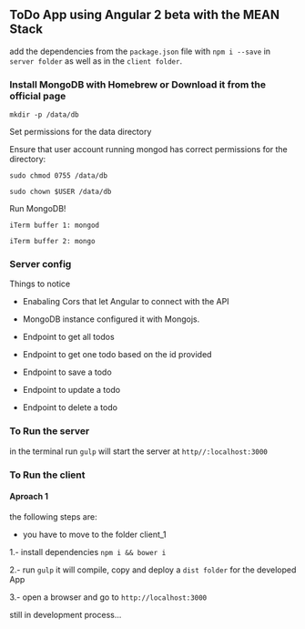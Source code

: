 ## ToDo App using Angular 2 beta with the MEAN Stack

add the dependencies from the `package.json` file with `npm i --save` in `server folder` as well as in the `client folder`.

### Install MongoDB with Homebrew or Download it from the official page

`mkdir -p /data/db`

Set permissions for the data directory

Ensure that user account running mongod has correct permissions for the directory:

`sudo chmod 0755 /data/db`

`sudo chown $USER /data/db`

Run MongoDB!

`iTerm buffer 1: mongod`

`iTerm buffer 2: mongo`

### Server config
Things to notice

- Enabaling Cors that let Angular to connect with the API

- MongoDB instance configured it with Mongojs.

- Endpoint to get all todos

- Endpoint to get one todo based on the id provided

- Endpoint to save a todo

- Endpoint to update a todo

- Endpoint to delete a todo

### To Run the server

in the terminal run `gulp` will start the server at `http//:localhost:3000`

### To Run the client

#### Aproach 1

the following steps are:

- you have to move to the folder client_1

1.- install dependencies `npm i && bower i`

2.- run `gulp` it will compile, copy and deploy a `dist folder` for the developed App

3.- open a browser and go to `http://localhost:3000`

still in development process...
